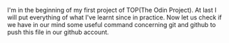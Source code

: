 I'm in the beginning of my first project of TOP(The Odin Project). At last I will put everything of what I've learnt since in practice. 
Now let us check if we have in our mind some useful command concerning git and github to push this file in our github account.
